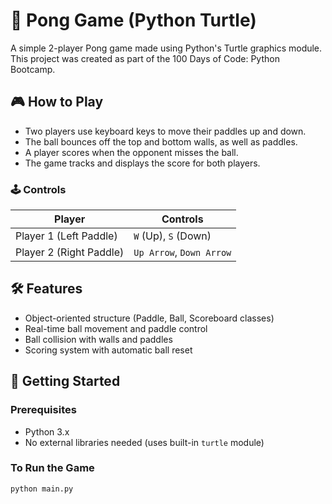 # 🏓 Pong Game (Python Turtle)

A simple 2-player Pong game made using Python's Turtle graphics module. This project was created as part of the 100 Days of Code: Python Bootcamp.

## 🎮 How to Play

- Two players use keyboard keys to move their paddles up and down.
- The ball bounces off the top and bottom walls, as well as paddles.
- A player scores when the opponent misses the ball.
- The game tracks and displays the score for both players.

### 🕹️ Controls

| Player        | Controls         |
|---------------|------------------|
| Player 1 (Left Paddle) | `W` (Up), `S` (Down) |
| Player 2 (Right Paddle) | `Up Arrow`, `Down Arrow` |

## 🛠️ Features

- Object-oriented structure (Paddle, Ball, Scoreboard classes)
- Real-time ball movement and paddle control
- Ball collision with walls and paddles
- Scoring system with automatic ball reset

## 🚀 Getting Started

### Prerequisites

- Python 3.x
- No external libraries needed (uses built-in `turtle` module)

### To Run the Game

```bash
python main.py
